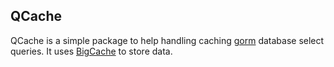 ## QCache
QCache is a simple package to help handling caching [gorm]("https://gorm.io/") database select queries.
It uses [BigCache]("https://github.com/allegro/bigcache") to store data.